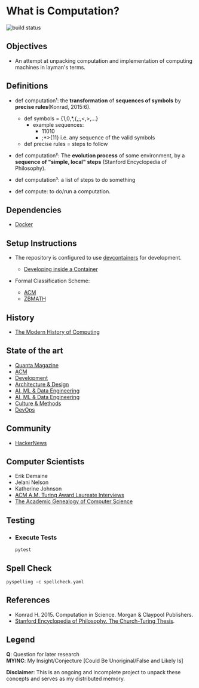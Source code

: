 # What is Computation?
![build status](https://github.com/praisetompane/computation/actions/workflows/computation.yaml/badge.svg) <br>

## Objectives
- An attempt at unpacking computation and implementation of computing machines in layman's terms.

## Definitions
- def computation¹: the **transformation** of **sequences of symbols** by **precise rules**(Konrad, 2015:6).
  - def symbols = {1,0,\*,{,;,<,>,...}
    - example sequences:
      - 11010
      - ;\*>{11}
        i.e. any sequence of the valid symbols
  - def precise rules = steps to follow

- def computation²: The **evolution process** of some environment, by a **sequence of "simple, local" steps** (Stanford Encyclopedia of Philosophy).
- def computation³: a list of steps to do something
- def compute: to do/run a computation.

## Dependencies
- [Docker](https://docs.docker.com/get-started/)

## Setup Instructions
- The repository is configured to use [devcontainers](https://containers.dev) for development.
    - [Developing inside a Container](https://code.visualstudio.com/docs/devcontainers/containers)

- Formal Classification Scheme:
  - [ACM](https://dl.acm.org/ccs)
  - [ZBMATH](https://zbmath.org/classification/?q=cc%3A68)

## History
- [The Modern History of Computing](https://plato.stanford.edu/entries/computing-history/)

## State of the art
- [Quanta Magazine](https://www.quantamagazine.org/computer-science/)
- [ACM](https://dl.acm.org/)
- [Development](https://www.infoq.com/development/)
- [Architecture & Design](https://www.infoq.com/architecture-design/)
- [AI, ML & Data Engineering](https://www.infoq.com/ai-ml-data-eng/)
- [AI, ML & Data Engineering](https://read.deeplearning.ai/the-batch/)
- [Culture & Methods](https://www.infoq.com/culture-methods/)
- [DevOps](https://www.infoq.com/devops/)

## Community
- [HackerNews](https://news.ycombinator.com/news)

## Computer Scientists
- Erik Demaine
- Jelani Nelson
- Katherine Johnson
- [ACM A.M. Turing Award Laureate Interviews](https://www.youtube.com/playlist?list=PLn0nrSd4xjjaSLBSzmno-3Ods6FJE9nlO)
- [The Academic Genealogy of Computer Science](https://academictree.org/computerscience/)

## Testing
- ### Execute Tests
  ```shell
  pytest
  ```

## Spell Check
```shell
pyspelling -c spellcheck.yaml
```

## References
- Konrad H. 2015. Computation in Science. Morgan & Claypool Publishers.
- [Stanford Encyclopedia of Philosophy. The Church-Turing Thesis](https://plato.stanford.edu/entries/church-turing/).

## Legend
**Q**: Question for later research<br>
**MYINC**: My Insight/Conjecture [Could Be Unoriginal/False and Likely Is]

**Disclaimer**: This is an ongoing and incomplete project to unpack these concepts and serves as my distributed memory.
